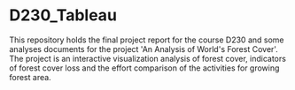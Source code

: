 # D230_Tableau
This repository holds the final project report for the course D230 and some analyses documents for the project 'An Analysis of World's Forest Cover'. The project is an interactive visualization analysis of forest cover, indicators of forest cover loss and the effort comparison of the activities for growing forest area.
